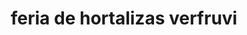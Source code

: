 ---
title: "feria de hortalizas verfruvi"
url: /puerto-la-cruz/feria-de-hortalizas-verfruvi/
shop: Gemüse & Obst
---